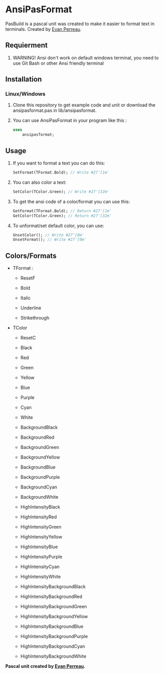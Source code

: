 # AnsiPasFormat

PasBuild is a pascal unit was created to make it easier to format text in terminals.
Created by [Evan Perreau](https://dev-boost.fr).

## Requierment

1. WARNING! Ansi don't work on default windows terminal, you need to use Git Bash or other Ansi friendly terminal

## Installation

### Linux/Windows

1. Clone this repository to get example code and unit or download the ansipasformat.pas in lib/ansipasformat.

2. You can use AnsiPasFormat in your program like this :
   
   ```pascal
   uses
       ansipasformat;
   ```

## Usage

1. If you want to format a text you can do this:
   
   ```pascal
   SetFormat(TFormat.Bold); // Write #27'[1m'
   ```

2. You can also color a text:
   
   ```pascal
   SetColor(TColor.Green); // Write #27'[32m'
   ```

3. To get the ansi code of a color/format you can use this:
   
   ```pascal
   GetFormat(TFormat.Bold); // Return #27'[1m'
   GetColor(TColor.Green); // Return #27'[32m'
   ```

4. To unformat/set default color, you can use:
   
   ```pascal
   UnsetColor(); // Write #27'[0m'
   UnsetFormat(); // Write #27'[0m'
   ```

## Colors/Formats

- TFormat :

  - ResetF
  
  - Bold
  
  - Italic
  
  - Underline
  
  - Strikethrough

- TColor

  - ResetC
  
  - Black 
  
  - Red
  
  - Green
  
  - Yellow
  
  - Blue
  
  - Purple
  
  - Cyan
  
  - White
  
  - BackgroundBlack
  
  - BackgroundRed
  
  - BackgroundGreen
  
  - BackgroundYellow
  
  - BackgroundBlue
  
  - BackgroundPurple
  
  - BackgroundCyan
  
  - BackgroundWhite
  
  - HighIntensityBlack
  
  - HighIntensityRed
  
  - HighIntensityGreen
  
  - HighIntensityYellow
  
  - HighIntensityBlue
  
  - HighIntensityPurple
  
  - HighIntensityCyan
  
  - HighIntensityWhite
  
  - HighIntensityBackgroundBlack
  
  - HighIntensityBackgroundRed
  
  - HighIntensityBackgroundGreen
  
  - HighIntensityBackgroundYellow
  
  - HighIntensityBackgroundBlue
  
  - HighIntensityBackgroundPurple
  
  - HighIntensityBackgroundCyan
  
  - HighIntensityBackgroundWhite
    
    

**Pascal unit created by [Evan Perreau](https://dev-boost.fr/).**
